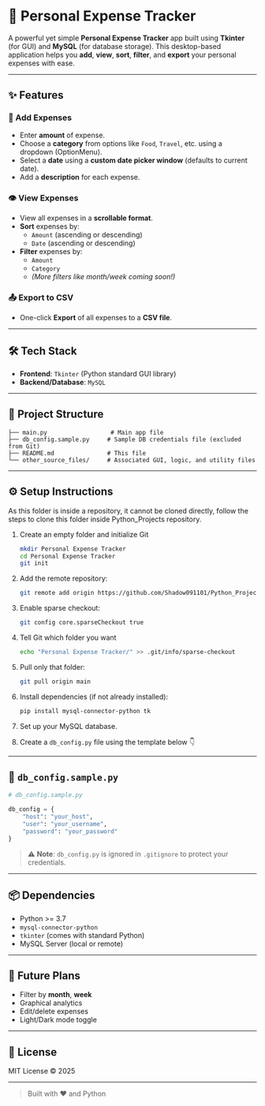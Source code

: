 # 💸 Personal Expense Tracker

A powerful yet simple **Personal Expense Tracker** app built using **Tkinter** (for GUI) and **MySQL** (for database storage). This desktop-based application helps you **add**, **view**, **sort**, **filter**, and **export** your personal expenses with ease.

---

## ✨ Features

### 📝 Add Expenses
- Enter **amount** of expense.
- Choose a **category** from options like `Food`, `Travel`, etc. using a dropdown (OptionMenu).
- Select a **date** using a **custom date picker window** (defaults to current date).
- Add a **description** for each expense.

### 👁️ View Expenses
- View all expenses in a **scrollable format**.
- **Sort** expenses by:
  - `Amount` (ascending or descending)
  - `Date` (ascending or descending)
- **Filter** expenses by:
  - `Amount`
  - `Category`
  - *(More filters like month/week coming soon!)*

### 📤 Export to CSV
- One-click **Export** of all expenses to a **CSV file**.

---

## 🛠️ Tech Stack
- **Frontend**: `Tkinter` (Python standard GUI library)
- **Backend/Database**: `MySQL`

---

## 📁 Project Structure

```
├── main.py                  # Main app file
├── db_config.sample.py     # Sample DB credentials file (excluded from Git)
├── README.md               # This file
└── other_source_files/     # Associated GUI, logic, and utility files
```

---

## ⚙️ Setup Instructions
As this folder is inside a repository, it cannot be cloned directly, follow the steps to clone this folder inside Python_Projects repository.

1. Create an empty folder and initialize Git

    ```bash
    mkdir Personal Expense Tracker
    cd Personal Expense Tracker
    git init
    ```

2. Add the remote repository:
    ```bash
    git remote add origin https://github.com/Shadow091101/Python_Projects.git
    ```
3. Enable sparse checkout:
    ```bash
    git config core.sparseCheckout true
    ```

4. Tell Git which folder you want
    ```bash
    echo "Personal Expense Tracker/" >> .git/info/sparse-checkout
    ```

5. Pull only that folder:
    ```bash
    git pull origin main
    ```

6. Install dependencies (if not already installed):
    ```bash
    pip install mysql-connector-python tk
    ```

7. Set up your MySQL database.

8. Create a `db_config.py` file using the template below 👇

---

## 🔐 `db_config.sample.py`

```python
# db_config.sample.py

db_config = {
    "host": "your_host",
    "user": "your_username",
    "password": "your_password"
}
```

> ⚠️ **Note**: `db_config.py` is ignored in `.gitignore` to protect your credentials.

---

## 📦 Dependencies

- Python >= 3.7
- `mysql-connector-python`
- `tkinter` (comes with standard Python)
- MySQL Server (local or remote)

---

## 🧠 Future Plans

- Filter by **month**, **week**
- Graphical analytics
- Edit/delete expenses
- Light/Dark mode toggle

---

## 📃 License

MIT License © 2025

---

> Built with ❤️ and Python